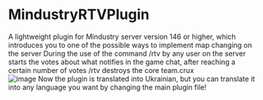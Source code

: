 # MindustryRTVPlugin
A lightweight plugin for Mindustry server version 146 or higher, which introduces you to one of the possible ways to implement map changing on the server
During the use of the command /rtv by any user on the server starts the votes about what notifies in the game chat, after reaching a certain number of votes /rtv destroys the core team.crux
<br>
![image](https://github.com/makarasty/MindustryRTVPlugin/assets/71918286/68e704db-d7a5-42fd-a3ec-41330648017c)
Now the plugin is translated into Ukrainian, but you can translate it into any language you want by changing the main plugin file!
